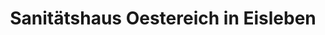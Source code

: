 ---
title: "Sanitätshaus Oestereich in Eisleben"
url: /lutherstadt-eisleben/sanitaetshaus-oestereich-in-eisleben/
shop: Sanitätshaus
---